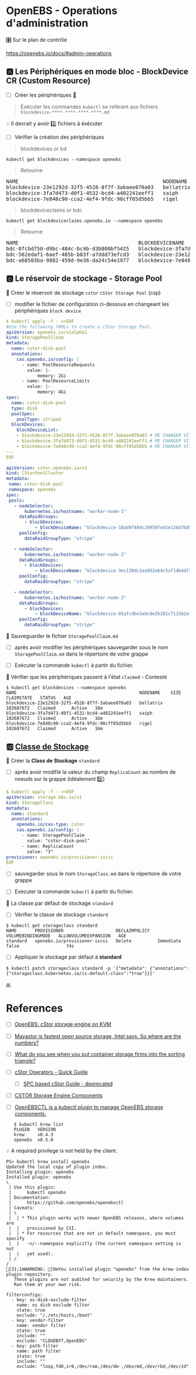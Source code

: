 # OpenEBS - Operations d'administration

:control_knobs: Sur le plan de contrôle

https://openebs.io/docs/#admin-operations

## :a: Les Périphériques en mode bloc - BlockDevice CR (Custom Resource)


- [ ] Créer les périphériques :roll_of_paper:

> Éxécuter les commandes `kubectl` se reférant aux fichiers `blockdevice-****-****-****-****.md`

:bulb: Il devrait y avoir :three: fichiers à éxécuter


- [ ] Vérifier la création des périphériques

> blockdevices or bd

```
kubectl get blockdevices --namespace openebs   
```
> Retourne
<pre>
NAME                                               NODENAME    SIZE           CLAIMSTATE   STATUS   AGE
blockdevice-23e1292d-32f5-4528-8f7f-3abaee070a03   bellatrix   107374182400   Unclaimed    Active   4m2s
blockdevice-3fa7d473-d0f1-4532-bcd4-a402241eeff1   saiph       107374182400   Unclaimed    Active   3m41s
blockdevice-7e848c90-cca2-4ef4-9fdc-90cff05d5bb5   rigel       107374182400   Unclaimed    Active   3m26s
</pre>

> blockdeviceclaims or bdc

```
kubectl get blockdeviceclaims.openebs.io --namespace openebs
```
> Retourne
<pre>
NAME                                       BLOCKDEVICENAME                                    PHASE   AGE
bdc-0fcbd750-d9bc-484c-bc4b-d3b800bf5425   blockdevice-3fa7d473-d0f1-4532-bcd4-a402241eeff1   Bound   17h
bdc-562edaf1-6aef-485b-b83f-a7ddd73efcd3   blockdevice-23e1292d-32f5-4528-8f7f-3abaee070a03   Bound   17h
bdc-a68503ba-9882-459d-9e36-da24c54e1977   blockdevice-7e848c90-cca2-4ef4-9fdc-90cff05d5bb5   Bound   17h
</pre>

## :b: Le réservoir de stockage - Storage Pool

:round_pushpin: Créer le réservoir de stockage `cstor` `cStor Storage Pool` (csp)

- [ ] modifier le fichier de configuration ci-dessous en changeant les périphériques `block device`

```yaml
$ kubectl apply -f - <<EOF
#Use the following YAMLs to create a cStor Storage Pool.
apiVersion: openebs.io/v1alpha1
kind: StoragePoolClaim
metadata:
  name: cstor-disk-pool
  annotations:
    cas.openebs.io/config: |
      - name: PoolResourceRequests
        value: |-
            memory: 2Gi
      - name: PoolResourceLimits
        value: |-
            memory: 4Gi
spec:
  name: cstor-disk-pool
  type: disk
  poolSpec:
    poolType: striped
  blockDevices:
    blockDeviceList:
    - blockdevice-23e1292d-32f5-4528-8f7f-3abaee070a03 # ME CHANGER VITE
    - blockdevice-3fa7d473-d0f1-4532-bcd4-a402241eeff1 # ME CHANGER VITE
    - blockdevice-7e848c90-cca2-4ef4-9fdc-90cff05d5bb5 # ME CHANGER VITE
---
EOF
```

```yaml
apiVersion: cstor.openebs.io/v1
kind: CStorPoolCluster
metadata:
 name: cstor-disk-pool
 namespace: openebs
spec:
 pools:
   - nodeSelector:
       kubernetes.io/hostname: "worker-node-1"
     dataRaidGroups:
       - blockDevices:
           - blockDeviceName: "blockdevice-10ad9f484c299597ed1e126d7b857967"
     poolConfig:
       dataRaidGroupType: "stripe"

   - nodeSelector:
       kubernetes.io/hostname: "worker-node-2"
     dataRaidGroups:
       - blockDevices:
           - blockDeviceName: "blockdevice-3ec130dc1aa932eb4c5af1db4d73ea1b"
     poolConfig:
       dataRaidGroupType: "stripe"

   - nodeSelector:
       kubernetes.io/hostname: "worker-node-3"
     dataRaidGroups:
       - blockDevices:
           - blockDeviceName: "blockdevice-01afcdbe3a9c9e3b281c7133b2af1b68"
     poolConfig:
       dataRaidGroupType: "stripe"
```

:round_pushpin: Sauveguarder le fichier `StoragePoolClaim.md`

- [ ] après avoir modifier les périphériques sauvegarder sous le nom `StoragePoolClaim.md` dans le répertoire de votre grappe

- [ ] Exécuter la commande `kubectl` à partir du fichier.

:round_pushpin: Vérifier que les périphériques passent à l'état `claimed` - Contesté

```
$ kubectl get blockdevices --namespace openebs
NAME                                               NODENAME    SIZE        CLAIMSTATE   STATUS   AGE
blockdevice-23e1292d-32f5-4528-8f7f-3abaee070a03   bellatrix   102687672   Claimed      Active   16m
blockdevice-3fa7d473-d0f1-4532-bcd4-a402241eeff1   saiph       102687672   Claimed      Active   16m
blockdevice-7e848c90-cca2-4ef4-9fdc-90cff05d5bb5   rigel       102687672   Claimed      Active   16m
```

## :ab: [Classe de Stockage](https://kubernetes.io/docs/concepts/storage/storage-classes/)

:round_pushpin: Créer la **Class de Stockage** `standard` 

- [ ] après avoir modifié la valeur du champ `ReplicaCount` au nombre de noeuds sur la grappe (idéalement :three:)

```yaml
$ kubectl apply -f - <<EOF
apiVersion: storage.k8s.io/v1
kind: StorageClass
metadata:
  name: standard
  annotations:
    openebs.io/cas-type: cstor
    cas.openebs.io/config: |
      - name: StoragePoolClaim
        value: "cstor-disk-pool"
      - name: ReplicaCount
        value: "3"
provisioner: openebs.io/provisioner-iscsi
EOF
```

- [ ] sauvegarder sous le nom `StorageClass.md` dans le répertoire de votre grappe
- [ ] Exécuter la commande `kubectl` à partir du fichier.


:round_pushpin: La classe par défaut de stockage `standard`

- [ ] Vérifier la classe de stockage `standard`

```
$ kubectl get storageclass standard
NAME       PROVISIONER                    RECLAIMPOLICY   VOLUMEBINDINGMODE   ALLOWVOLUMEEXPANSION   AGE
standard   openebs.io/provisioner-iscsi   Delete          Immediate           false                  74s
```

- [ ] Appliquer le stockage par défaut à **standard**

```
$ kubectl patch storageclass standard -p '{"metadata": {"annotations":{"storageclass.kubernetes.io/is-default-class":"true"}}}'
```

[:back:](../#floppy_disk-le-stockage)

# References

- [ ] [OpenEBS: cStor storage engine on KVM](https://technology.amis.nl/platform/openebs-cstor-storage-engine-on-kvm)
- [ ] [Mayastor is fastest open source storage, Intel says. So where are the numbers?](https://blocksandfiles.com/2021/03/08/intel-says-mayastor-is-fastest-open-source-storage)
- [ ] [What do you see when you put container storage firms into the sorting triangle?](https://blocksandfiles.com/2021/03/05/data-storage-news-digest-container-storage/)

- [ ] [cStor Operators - Quick Guide](https://github.com/openebs/cstor-operators/blob/develop/docs/quick.md)
    - [ ] [SPC based cStor Guide - deprecated](https://openebs.io/docs/deprecated/spc-based-cstor)

- [ ] [CSTOR Storage Engine Components](https://github.com/openebs/openebsctl/tree/develop/docs/cstor)
- [ ] [OpenEBSCTL is a kubectl plugin to manage OpenEBS storage components.](https://github.com/openebs/openebsctl)
```
   $ kubectl krew list
   PLUGIN   VERSION
   krew     v0.4.3
   openebs  v0.5.0
```

:bulb: A required privilege is not held by the client.

```
PS> kubectl krew install openebs
Updated the local copy of plugin index.
Installing plugin: openebs
Installed plugin: openebs
\
 | Use this plugin:
 |      kubectl openebs
 | Documentation:
 |      https://github.com/openebs/openebsctl
 | Caveats:
 | \
 |  | * This plugin works with newer OpenEBS releases, where volumes are
 |  |   provisioned by CSI.
 |  | * For resources that are not in default namespace, you must specify
 |  |   -n/--namespace explicitly (the current namespace setting is not
 |  |   yet used).
 | /
/
[31;1mWARNING: [0mYou installed plugin "openebs" from the krew-index plugin repository.
   These plugins are not audited for security by the Krew maintainers.
   Run them at your own risk.
```

```
filterconfigs:
  - key: os-disk-exclude-filter
    name: os disk exclude filter
    state: true
    exclude: "/,/etc/hosts,/boot"
  - key: vendor-filter
    name: vendor filter
    state: true
    include: ""
    exclude: "CLOUDBYT,OpenEBS"
  - key: path-filter
    name: path filter
    state: true
    include: ""
    exclude: "loop,fd0,sr0,/dev/ram,/dev/dm-,/dev/md,/dev/rbd,/dev/zd"
```

